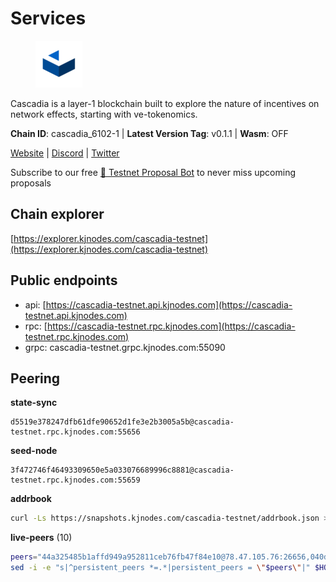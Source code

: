 # Services

<figure><img src="https://raw.githubusercontent.com/kj89/cosmos-images/main/logos/cascadia.png" alt=""><figcaption></figcaption></figure>

Cascadia is a layer-1 blockchain built to explore the  nature of incentives on network effects, starting  with ve-tokenomics.

**Chain ID**: cascadia_6102-1 | **Latest Version Tag**: v0.1.1 | **Wasm**: OFF

[Website](https://www.cascadia.foundation) | [Discord](https://discord.gg/cascadia) | [Twitter](https://twitter.com/CascadiaSystems)



Subscribe to our free [🤖 Testnet Proposal Bot](https://t.me/kjnodes_testnet_proposal_bot) to never miss upcoming proposals


## Chain explorer
[https://explorer.kjnodes.com/cascadia-testnet](https://explorer.kjnodes.com/cascadia-testnet)

## Public endpoints

* api: [https://cascadia-testnet.api.kjnodes.com](https://cascadia-testnet.api.kjnodes.com)
* rpc: [https://cascadia-testnet.rpc.kjnodes.com](https://cascadia-testnet.rpc.kjnodes.com)
* grpc: cascadia-testnet.grpc.kjnodes.com:55090

## Peering

**state-sync**

```text
d5519e378247dfb61dfe90652d1fe3e2b3005a5b@cascadia-testnet.rpc.kjnodes.com:55656
```

**seed-node**

```text
3f472746f46493309650e5a033076689996c8881@cascadia-testnet.rpc.kjnodes.com:55659
```

**addrbook**
```bash
curl -Ls https://snapshots.kjnodes.com/cascadia-testnet/addrbook.json > $HOME/.cascadiad/config/addrbook.json
```

**live-peers** (10)
```bash
peers="44a325485b1affd949a952811ceb76fb47f84e10@78.47.105.76:26656,040d0b6ffefba3283b5763e26c352c7b1b232c1f@65.109.90.171:34656,cf42d2787a3b658d5a15f2045049a50bae756ece@65.108.49.114:36656,d5519e378247dfb61dfe90652d1fe3e2b3005a5b@65.109.68.190:55656,1d61222b7b8e180aacebfd57fbd2d8ab95ebdc4c@65.109.93.152:35656,45d9fba9830260e6ee302ab3b3802f354aa3e5d8@65.109.69.240:36656,b71287a85b70df75e1405c6831634738e6b957ab@65.108.72.253:15656,8757ec250851234487f04466adacd3b1d37375f2@65.108.206.118:61556,f78611ffa950efd9ddb4ed8f7bd8327c289ba377@65.109.108.150:46656,5d563f5d882904f89b929fde2d1cf2342c8cba7c@185.209.223.64:36656"
sed -i -e "s|^persistent_peers *=.*|persistent_peers = \"$peers\"|" $HOME/.cascadiad/config/config.toml
```
